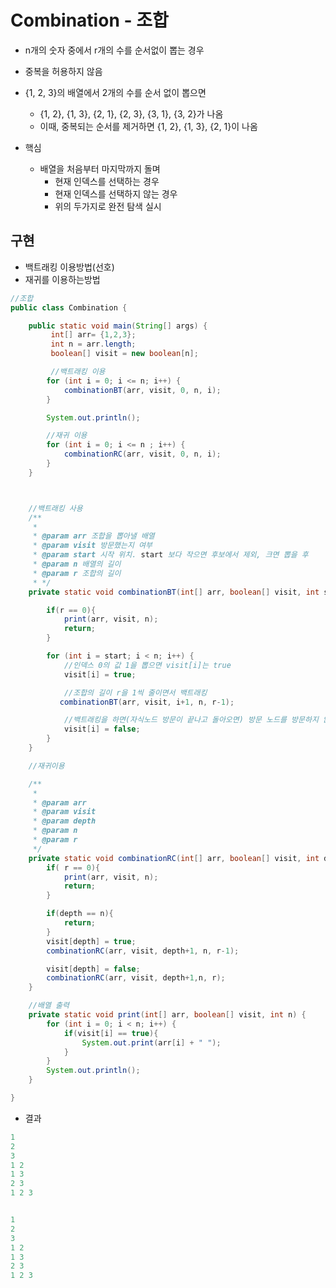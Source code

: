 # Combination - 조합

- n개의 숫자 중에서 r개의 수를 순서없이 뽑는 경우

- 중복을 허용하지 않음
- {1, 2, 3}의 배열에서 2개의 수를 순서 없이 뽑으면
  - {1, 2}, {1, 3}, {2, 1}, {2, 3}, {3, 1}, {3, 2}가 나옴
  - 이때, 중복되는 순서를 제거하면 {1, 2}, {1, 3}, {2, 1}이 나옴
- 핵심
  - 배열을 처음부터 마지막까지 돌며
    - 현재 인덱스를 선택하는 경우
    - 현재 인덱스를 선택하지 않는 경우
    - 위의 두가지로 완전 탐색 실시

## 구현

- 백트래킹 이용방법(선호)
- 재귀를 이용하는방법

```java
//조합
public class Combination {

    public static void main(String[] args) {
         int[] arr= {1,2,3};
         int n = arr.length;
         boolean[] visit = new boolean[n];

         //백트래킹 이용
        for (int i = 0; i <= n; i++) {
            combinationBT(arr, visit, 0, n, i);
        }

        System.out.println();

        //재귀 이용
        for (int i = 0; i <= n ; i++) {
            combinationRC(arr, visit, 0, n, i);
        }
    }



    //백트래킹 사용
    /**
     *
     * @param arr 조합을 뽑아낼 배열
     * @param visit 방문했는지 여부
     * @param start 시작 위치. start 보다 작으면 후보에서 제외, 크면 뽑을 후
     * @param n 배열의 길이
     * @param r 조합의 길이
     * */
    private static void combinationBT(int[] arr, boolean[] visit, int start, int n, int r){

        if(r == 0){
            print(arr, visit, n);
            return;
        }

        for (int i = start; i < n; i++) {
            //인덱스 0의 값 1을 뽑으면 visit[i]는 true
            visit[i] = true;

            //조합의 길이 r을 1씩 줄이면서 백트래킹
           combinationBT(arr, visit, i+1, n, r-1);

            //백트래킹을 하면(자식노드 방문이 끝나고 돌아오면) 방문 노드를 방문하지 않은 상태로 변경함
            visit[i] = false;
        }
    }

    //재귀이용

    /**
     *
     * @param arr
     * @param visit
     * @param depth
     * @param n
     * @param r
     */
    private static void combinationRC(int[] arr, boolean[] visit, int depth, int n, int r) {
        if( r == 0){
            print(arr, visit, n);
            return;
        }

        if(depth == n){
            return;
        }
        visit[depth] = true;
        combinationRC(arr, visit, depth+1, n, r-1);

        visit[depth] = false;
        combinationRC(arr, visit, depth+1,n, r);
    }

    //배열 출력
    private static void print(int[] arr, boolean[] visit, int n) {
        for (int i = 0; i < n; i++) {
            if(visit[i] == true){
                System.out.print(arr[i] + " ");
            }
        }
        System.out.println();
    }

}
```

- 결과

```java
1 
2 
3 
1 2 
1 3 
2 3 
1 2 3 


1 
2 
3 
1 2 
1 3 
2 3 
1 2 3 
```

